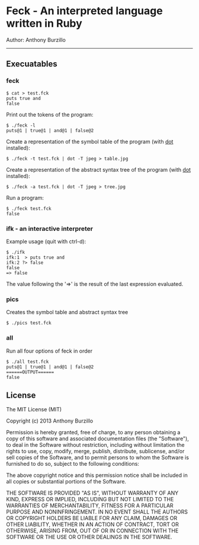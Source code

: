 Feck - An interpreted language written in Ruby
==============================================

Author: Anthony Burzillo

**********************************************

## Execuatables

### feck

```shell
$ cat > test.fck
puts true and
false
```

Print out the tokens of the program:

```shell
$ ./feck -l
puts@1 | true@1 | and@1 | false@2
```

Create a representation of the symbol table of the program (with [dot] installed):

[dot]: http://www.graphviz.org/

```shell
$ ./feck -t test.fck | dot -T jpeg > table.jpg
```

Create a representation of the abstract syntax tree of the program (with [dot] installed):

```shell
$ ./feck -a test.fck | dot -T jpeg > tree.jpg
```

Run a program:

```shell
$ ./feck test.fck
false
```

### ifk - an interactive interpreter

Example usage (quit with ctrl-d):

```shell
$ ./ifk
ifk:1  > puts true and
ifk:2 ?> false
false
=> false
```

The value following the '=>' is the result of the last expression evaluated.

### pics

Creates the symbol table and abstract syntax tree

```shell
$ ./pics test.fck
```

### all

Run all four options of feck in order

```shell
$ ./all test.fck
puts@1 | true@1 | and@1 | false@2
======OUTPUT======
false
```

## License

The MIT License (MIT)

Copyright (c) 2013 Anthony Burzillo

Permission is hereby granted, free of charge, to any person obtaining a copy
of this software and associated documentation files (the "Software"), to deal
in the Software without restriction, including without limitation the rights
to use, copy, modify, merge, publish, distribute, sublicense, and/or sell
copies of the Software, and to permit persons to whom the Software is
furnished to do so, subject to the following conditions:

The above copyright notice and this permission notice shall be included in
all copies or substantial portions of the Software.

THE SOFTWARE IS PROVIDED "AS IS", WITHOUT WARRANTY OF ANY KIND, EXPRESS OR
IMPLIED, INCLUDING BUT NOT LIMITED TO THE WARRANTIES OF MERCHANTABILITY,
FITNESS FOR A PARTICULAR PURPOSE AND NONINFRINGEMENT. IN NO EVENT SHALL THE
AUTHORS OR COPYRIGHT HOLDERS BE LIABLE FOR ANY CLAIM, DAMAGES OR OTHER
LIABILITY, WHETHER IN AN ACTION OF CONTRACT, TORT OR OTHERWISE, ARISING FROM,
OUT OF OR IN CONNECTION WITH THE SOFTWARE OR THE USE OR OTHER DEALINGS IN
THE SOFTWARE.

